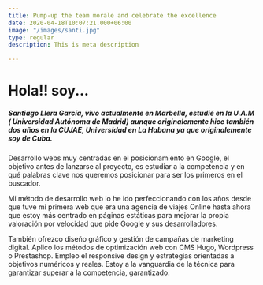 ```yaml
---
title: Pump-up the team morale and celebrate the excellence
date: 2020-04-18T10:07:21.000+06:00
image: "/images/santi.jpg"
type: regular
description: This is meta description

---
```

# Hola!! soy...

##### Santiago Llera García, vivo actualmente en Marbella, estudié en la U.A.M ( Universidad Autónoma de Madrid) aunque originalemente hice también dos años en la CUJAE, Universidad en La Habana ya que originalemente soy de Cuba.

Desarrollo webs muy centradas en el posicionamiento en Google, el objetivo antes de lanzarse al proyecto, es estudiar a la competencia y en qué palabras clave nos queremos posicionar para ser los primeros en el buscador.

Mi método de desarrollo web lo he ido perfeccionando con los años desde que tuve mi primera web que era una agencia de viajes Online hasta ahora que estoy más centrado en páginas estáticas para mejorar la propia valoración por velocidad que pide Google y sus desarrolladores.

También ofrezco diseño gráfico y gestión de campañas de marketing digital. Aplico los métodos de optimización web con CMS Hugo, Wordpress o Prestashop. Empleo el responsive design y estrategias orientadas a objetivos numéricos y reales. Estoy a la vanguardia de la técnica para garantizar superar a la competencia, garantizado.
